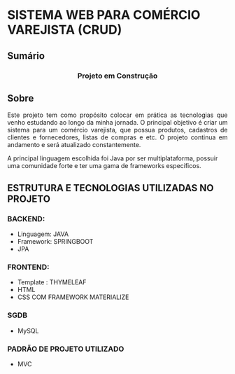 # SISTEMA WEB PARA COMÉRCIO VAREJISTA (CRUD)

<h2>Sumário</h2>

<h3 align = "center">Projeto em Construção</h3>

<h2 id = "sobre">Sobre</h2>
<p align = "justify">
		Este projeto tem como propósito colocar em prática as tecnologias que venho estudando ao longo da minha jornada. O principal objetivo é criar um sistema para um comércio varejista, que possua produtos, cadastros de clientes e fornecedores, listas de compras e etc. O projeto continua em andamento e será atualizado constantemente.	
</p>

<p>
	A principal linguagem escolhida foi Java por ser multiplataforma, possuir uma comunidade forte e ter uma gama de frameworks específicos.
</p>

<h2>ESTRUTURA E TECNOLOGIAS UTILIZADAS NO PROJETO</h2>

<h3>BACKEND:</h3>
	<ul>
		<li>Linguagem: JAVA</li>
		<li>Framework: SPRINGBOOT</li>
		<li>JPA</li>	
	</ul>

<h3>FRONTEND:</h3>

<ul>
	<li>Template : THYMELEAF</li>
	<li>HTML</li>
	<li>CSS COM FRAMEWORK MATERIALIZE</li>	
</ul>

<h3 id="sgdb">SGDB</h3>

<ul>
	<li>MySQL</li>		
</ul>

<h3>PADRÃO DE PROJETO UTILIZADO</h3> 

<ul>
	<li>MVC</li>		
</ul>
